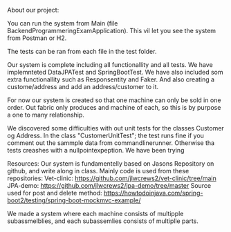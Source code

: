 About our project:

You can run the system from Main (file BackendProgrammeringExamApplication).
This vil let you see the system from Postman or H2.

The tests can be ran from each file in the test folder.

Our system is complete including all functionallity and all tests.
We have implemnteted DataJPATest and SpringBootTest.
We have also included som extra functionallity such as Responsentity and Faker.
And also creating a custome/address and add an address/customer to it.

For now our system is created so that one machine can only be sold in one order.
Out fabric only produces and machine of each, so this is by purpose a one to many relationship.

We discovered some difficulties with out unit tests for the classes Customer og Address.
In the class "CustomerUnitTest"; the test runs fine if you comment out the sammple data from commandlinerunner.
Otherwise tha tests creashes with a nullpointexpeption. We have been trying 

Resources:
Our system is fundamentelly based on Jasons Repository on github, and write along in class.
Mainly code is used from these repositories:
Vet-clinic: https://github.com/jlwcrews2/vet-clinic/tree/main
JPA-demo: https://github.com/jlwcrews2/jpa-demo/tree/master
Source used for post and delete method: https://howtodoinjava.com/spring-boot2/testing/spring-boot-mockmvc-example/


We made a system where each machine consists of multipple subassmelblies, and each
subassemlies consists of multiplle parts.